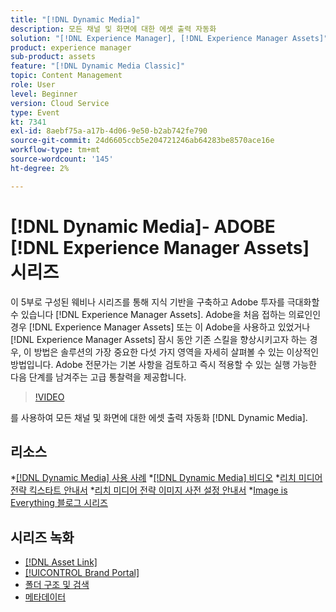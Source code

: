 ```yaml
---
title: "[!DNL Dynamic Media]"
description: 모든 채널 및 화면에 대한 에셋 출력 자동화
solution: "[!DNL Experience Manager], [!DNL Experience Manager Assets]"
product: experience manager
sub-product: assets
feature: "[!DNL Dynamic Media Classic]"
topic: Content Management
role: User
level: Beginner
version: Cloud Service
type: Event
kt: 7341
exl-id: 8aebf75a-a17b-4d06-9e50-b2ab742fe790
source-git-commit: 24d6605ccb5e204721246ab64283be8570ace16e
workflow-type: tm+mt
source-wordcount: '145'
ht-degree: 2%

---
```


# [!DNL Dynamic Media]- ADOBE [!DNL Experience Manager Assets] 시리즈

이 5부로 구성된 웨비나 시리즈를 통해 지식 기반을 구축하고 Adobe 투자를 극대화할 수 있습니다 [!DNL Experience Manager Assets]. Adobe을 처음 접하는 의료인인 경우 [!DNL Experience Manager Assets] 또는 이 Adobe을 사용하고 있었거나 [!DNL Experience Manager Assets] 잠시 동안 기존 스킬을 향상시키고자 하는 경우, 이 방법은 솔루션의 가장 중요한 다섯 가지 영역을 자세히 살펴볼 수 있는 이상적인 방법입니다. Adobe 전문가는 기본 사항을 검토하고 즉시 적용할 수 있는 실행 가능한 다음 단계를 남겨주는 고급 통찰력을 제공합니다.

>[!VIDEO](https://video.tv.adobe.com/v/332132/?quality=12&learn=on&hidetitle=true)

를 사용하여 모든 채널 및 화면에 대한 에셋 출력 자동화 [!DNL Dynamic Media].

## 리소스

*[[!DNL Dynamic Media] 사용 사례](https://www.adobe.com/content/dam/acom/en/marketing-cloud/experience-manager/pdfs/dynamic-media_dynamic-media-classic-use-cases-2019.pdf)
*[[!DNL Dynamic Media] 비디오](https://experienceleague.adobe.com/docs/experience-manager-learn/assets/dynamic-media/dynamic-media-overview-feature-video-use.html?lang=en#dynamic-media)
*[리치 미디어 전략 킥스타트 안내서](https://www.adobe.com/content/dam/www/us/en/experience-manager/pdfs/dynamic-media-kickstart-guide-2019.pdf)
*[리치 미디어 전략 이미지 사전 설정 안내서](https://www.adobe.com/content/dam/www/us/en/experience-manager/pdfs/dynamic-media-image-preset-guide.pdf)
*[Image is Everything 블로그 시리즈](https://blog.adobe.com/en/2019/04/11/image-is-everything-part-1-has-your-rich-media-strategy-expired.html#gs.iou0ek)

## 시리즈 녹화

* [[!DNL Asset Link]](asset-link.md)
* [[!UICONTROL Brand Portal]](brand-portal.md)
* [폴더 구조 및 검색](folder-structure-search.md)
* [메타데이터](metadata.md)
